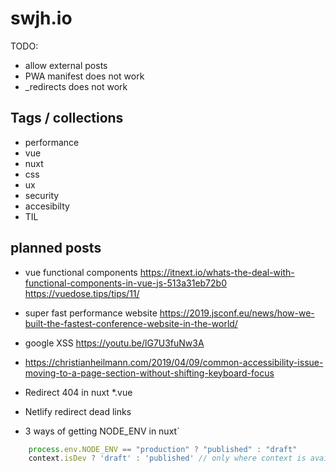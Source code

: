 # swjh.io

TODO:

- allow external posts
- PWA manifest does not work
- _redirects does not work

## Tags / collections

- performance
- vue
- nuxt
- css
- ux
- security
- accesibilty
- TIL

## planned posts

- vue functional components
    https://itnext.io/whats-the-deal-with-functional-components-in-vue-js-513a31eb72b0
    https://vuedose.tips/tips/11/

- super fast performance website
    https://2019.jsconf.eu/news/how-we-built-the-fastest-conference-website-in-the-world/

- google XSS https://youtu.be/lG7U3fuNw3A

- https://christianheilmann.com/2019/04/09/common-accessibility-issue-moving-to-a-page-section-without-shifting-keyboard-focus

- Redirect 404 in nuxt *.vue
- Netlify redirect dead links

- 3 ways of getting NODE_ENV in nuxt`
```js
    process.env.NODE_ENV == "production" ? "published" : "draft"
    context.isDev ? 'draft' : 'published' // only where context is available
```